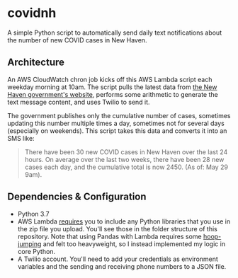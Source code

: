 # covidnh
A simple Python script to automatically send daily text notifications about the number of new COVID cases in New Haven.

## Architecture
An AWS CloudWatch chron job kicks off this AWS Lambda script each weekday morning at 10am. The script pulls the latest data from <a href="https://covid19.newhavenct.gov/datasets/a085f0a76f6b44efbdd185bf40243688_1/data?page=9&showData=true">the New Haven government's website</a>, performs some arithmetic to generate the text message content, and uses Twilio to send it.

The government publishes only the cumulative number of cases, sometimes updating this number multiple times a day, sometimes not for several days (especially on weekends). This script takes this data and converts it into an SMS like:
>There have been 30 new COVID cases in New Haven over the last 24 hours. On average over the last two weeks, there have been 28 new cases each day, and the cumulative total is now 2450. (As of: May 29 9am).

## Dependencies & Configuration
* Python 3.7
* AWS Lambda <a href="https://docs.aws.amazon.com/lambda/latest/dg/python-package.html">requires</a> you to include any Python libraries that you use in the zip file you upload. You'll see those in the folder structure of this repository. Note that using Pandas with Lambda requires some <a href="https://hackersandslackers.com/pandas-with-aws-lambda/">hoop-jumping</a> and felt too heavyweight, so I instead implemented my logic in core Python.
* A Twilio account. You'll need to add your credentials as environment variables and the sending and receiving phone numbers to a JSON file. 
